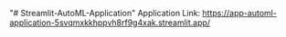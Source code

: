 "# Streamlit-AutoML-Application" 
Application Link: 
https://app-automl-application-5svqmxkkhppvh8rf9g4xak.streamlit.app/ 
